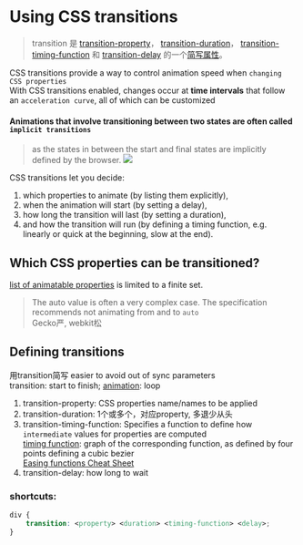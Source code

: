 # Using CSS transitions
> transition 是 [transition-property](https://developer.mozilla.org/zh-CN/docs/Web/CSS/transition-property)，
[transition-duration](https://developer.mozilla.org/zh-CN/docs/Web/CSS/transition-duration)，
[transition-timing-function](https://developer.mozilla.org/zh-CN/docs/Web/CSS/transition-timing-function) 
和 [transition-delay](https://developer.mozilla.org/zh-CN/docs/Web/CSS/transition-delay) 
的一个[简写属性](https://developer.mozilla.org/en-US/docs/Web/CSS/Shorthand_properties)。

CSS transitions provide a way to control animation speed when `changing CSS properties`  
With CSS transitions enabled, changes occur at **time intervals** that follow an `acceleration curve`, all of which can be customized  

#### Animations that involve transitioning between two states are often called `implicit transitions`
> as the states in between the start and final states are implicitly defined by the browser.
![](https://developer.mozilla.org/files/4529/TransitionsPrinciple.png)

CSS transitions let you decide:
1. which properties to animate (by listing them explicitly), 
2. when the animation will start (by setting a delay), 
3. how long the transition will last (by setting a duration), 
4. and how the transition will run (by defining a timing function, e.g. linearly or quick at the beginning, slow at the end).

## Which CSS properties can be transitioned?
[list of animatable properties](https://developer.mozilla.org/en-US/docs/Web/CSS/CSS_animated_properties) is limited to a finite set.
> The auto value is often a very complex case. The specification recommends not animating from and to `auto`  
Gecko严, webkit松

## Defining transitions
用transition简写 easier to avoid out of sync parameters  
transition: start to finish; [animation](https://developer.mozilla.org/en-US/docs/Web/CSS/animation): loop  

1. transition-property: CSS properties name/names to be applied  
2. transition-duration: 1个或多个，对应property, 多退少从头
3. transition-timing-function: Specifies a function to define how `intermediate` values for properties are computed  
[timing function](https://developer.mozilla.org/en-US/docs/Web/CSS/timing-function): graph of the corresponding function, as defined by four points defining a cubic bezier  
[Easing functions Cheat Sheet](https://easings.net/)  
4. transition-delay: how long to wait

### shortcuts:
```css
div {
    transition: <property> <duration> <timing-function> <delay>;
}
```


